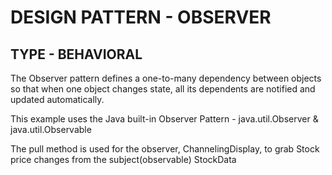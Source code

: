 DESIGN PATTERN - OBSERVER
==============
TYPE - BEHAVIORAL
--------------


The Observer pattern defines a one-to-many dependency between objects so that when one object changes state, all its dependents are notified and updated automatically.

This example uses the Java built-in Observer Pattern - java.util.Observer & java.util.Observable

The pull method is used for the observer, ChannelingDisplay, to grab Stock price changes from the subject(observable) StockData



